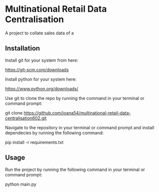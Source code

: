 # Multinational Retail Data Centralisation

A project to collate sales data of a 

## Installation

Install git for your system from here:

https://git-scm.com/downloads

Install python for your system here:

https://www.python.org/downloads/

Use git to clone the repo by running the command in your terminal or command prompt:

git clone https://github.com/joana54/multinational-retail-data-centralisation602.git

Navigate to the repository in your terminal or command prompt and install dependecies by running the following command:

pip install -r requirements.txt

## Usage

Run the project by running the following command in your terminal or command prompt:

python main.py